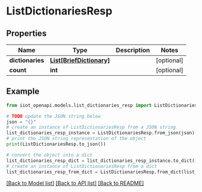# ListDictionariesResp


## Properties

Name | Type | Description | Notes
------------ | ------------- | ------------- | -------------
**dictionaries** | [**List[BriefDictionary]**](BriefDictionary.md) |  | [optional] 
**count** | **int** |  | [optional] 

## Example

```python
from iiot_openapi.models.list_dictionaries_resp import ListDictionariesResp

# TODO update the JSON string below
json = "{}"
# create an instance of ListDictionariesResp from a JSON string
list_dictionaries_resp_instance = ListDictionariesResp.from_json(json)
# print the JSON string representation of the object
print(ListDictionariesResp.to_json())

# convert the object into a dict
list_dictionaries_resp_dict = list_dictionaries_resp_instance.to_dict()
# create an instance of ListDictionariesResp from a dict
list_dictionaries_resp_from_dict = ListDictionariesResp.from_dict(list_dictionaries_resp_dict)
```
[[Back to Model list]](../README.md#documentation-for-models) [[Back to API list]](../README.md#documentation-for-api-endpoints) [[Back to README]](../README.md)


